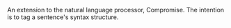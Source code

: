 An extension to the natural language processor, Compromise. The intention is to tag a sentence's syntax structure.
